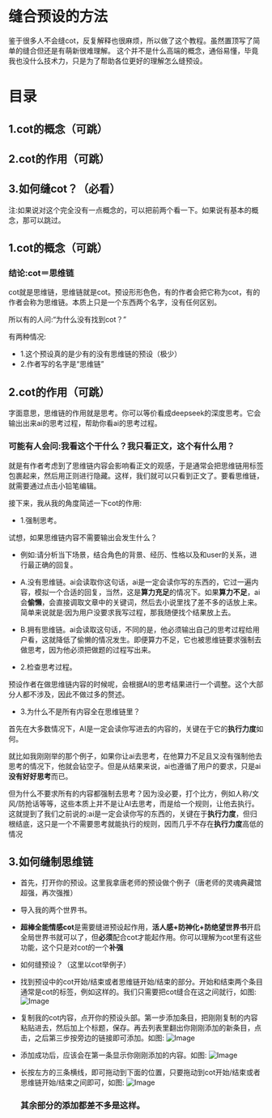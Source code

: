 # 缝合预设的方法

鉴于很多人不会缝cot，反复解释也很麻烦，所以做了这个教程。虽然置顶写了简单的缝合但还是有萌新很难理解。
这个并不是什么高端的概念，通俗易懂，毕竟我也没什么技术力，只是为了帮助各位更好的理解怎么缝预设。

# 目录
## 1.cot的概念（可跳）
## 2.cot的作用（可跳）
## 3.如何缝cot？（必看）
注:如果说对这个完全没有一点概念的，可以把前两个看一下。如果说有基本的概念，那可以跳过。
## 1.cot的概念（可跳）
### 结论:cot＝思维链
cot就是思维链，思维链就是cot。预设形形色色，有的作者会把它称为cot，有的作者会称为思维链。本质上只是一个东西两个名字，没有任何区别。

所以有的人问:“为什么没有找到cot？”

有两种情况:
- 1.这个预设真的是少有的没有思维链的预设（极少）
- 2.作者写的名字是“思维链”

## 2.cot的作用（可跳）
字面意思，思维链的作用就是思考。你可以等价看成deepseek的深度思考。它会输出出来ai的思考过程，帮助你看ai的思考过程。
### 可能有人会问:我看这个干什么？我只看正文，这个有什么用？

就是有作者考虑到了思维链内容会影响看正文的观感，于是通常会把思维链用标签包裹起来，然后用正则进行隐藏。这样，我们就可以只看到正文了。要看思维链，就需要通过点击小铅笔编辑。

接下来，我从我的角度简述一下cot的作用:

- 1.强制思考。

试想，如果思维链内容不需要输出会发生什么？
- 例如:请分析当下场景，结合角色的背景、经历、性格以及和user的关系，进行最正确的回复。
- A.没有思维链。ai会读取你这句话，ai是一定会读你写的东西的，它过一遍内容，模拟一个合适的回复，当然，这是**算力充足**的情况下。如果**算力不足**，ai会**偷懒**，会直接调取文章中的关键词，然后去小说里找了差不多的话放上来。简单来说就是:因为用户没要求我写过程，那我随便找个结果放上去。
- B.拥有思维链。ai会读取这句话，不同的是，他必须输出自己的思考过程给用户看，这就降低了偷懒的情况发生。即便算力不足，它也被思维链要求强制去做思考，因为他必须把做题的过程写出来。

- 2.检查思考过程。

预设作者在做思维链内容的时候呢，会根据AI的思考结果进行一个调整。这个大部分人都不涉及，因此不做过多的赘述。

- 3.为什么不是所有内容全在思维链里？

首先在大多数情况下，AI是一定会读你写进去的内容的，关键在于它的**执行力度**如何。

就比如我刚刚举的那个例子，如果你让ai去思考，在他算力不足且又没有强制他去思考的情况下，他就会钻空子。但是从结果来说，ai也遵循了用户的要求，只是ai**没有好好思考**而已。

但为什么不要求所有的内容都强制去思考？因为没必要，打个比方，例如人称/文风/防抢话等等，这些本质上并不是让AI去思考，而是给一个规则，让他去执行。这就提到了我们之前说的:ai是一定会读你写的东西的，关键在于**执行力度**，但归根结底，这只是一个不需要思考就能执行的规则，因而几乎不存在**执行力度**高低的情况

## 3.如何缝制思维链

- 首先，打开你的预设。这里我拿唐老师的预设做个例子（唐老师的灵魂典藏馆超强，再次强推）
- 导入我的两个世界书。
- **超棒全能情感cot**是需要缝进预设起作用，**活人感+防神化+防绝望世界书**开启全局世界书就可以了，但**必须**配合cot才能起作用。你可以理解为cot里有这些功能，这个只是对cot的一个**补强**
- 如何缝预设？（这里以cot举例子）
- 找到预设中的cot开始/结束或者思维链开始/结束的部分。开始和结束两个条目通常是cot的标签，例如<thinking><think>这样的。我们只需要把cot缝合在这之间就行，如图:
  ![Image](https://github.com/user-attachments/assets/cef6a0c6-a574-46c9-9f38-0c295327a7c9)
- 复制我的cot内容，点开你的预设头部。第一步添加条目，把刚刚复制的内容粘贴进去，然后加上个标题，保存。再去列表里翻出你刚刚添加的新条目，点击，之后第三步按旁边的链接即可添加。如图:
  ![Image](https://github.com/user-attachments/assets/c63c5ed2-cb35-40a5-adf6-0b7de09a531d)
- 添加成功后，应该会在第一条显示你刚刚添加的内容。如图:
  ![Image](https://github.com/user-attachments/assets/a4fb7f52-6b04-4660-818b-bcfb01281a81)
- 长按左方的三条横线，即可拖动到下面的位置，只要拖动到cot开始/结束或者思维链开始/结束之间即可，如图:
  ![Image](https://github.com/user-attachments/assets/5be290a0-e9ce-488c-888a-6d81fa91684e)

  ### 其余部分的添加都差不多是这样。
